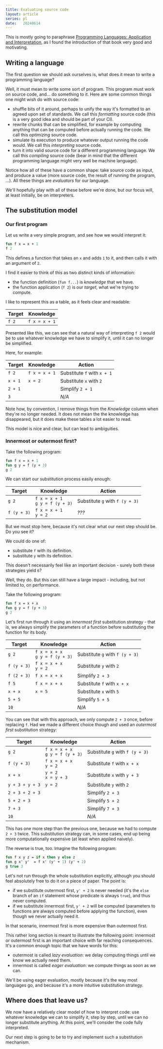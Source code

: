 ```yaml
---
title: Evaluating source code
layout: article
series: pl
date:   20240614
---
```


This is mostly going to paraphrase [Programming Languages: Application and Interpretation](https://www.plai.org/), as I found the introduction of that book very good and motivating.

## Writing a language

The first question we should ask ourselves is, what does it mean to write a programming language?

Well, it must mean to write some sort of program. This program must work on source code, and... do something to it. Here are some common things one might wish do with source code:
- shuffle bits of it around, perhaps to unify the way it's formatted to an agreed upon set of standards. We call this _formatting_ source code (this is a very good idea and should be part of your CI).
- rewrite chunks that can be simplified, for example by computing anything that can be computed before actually running the code. We call this _optimizing_ source code.
- simulate its execution to produce whatever output running the code would. We call this _interpreting_ source code.
- turn it into valid source code for a different programming language. We call this _compiling_ source code (bear in mind that the different programming language might very well be machine language).

Notice how all of these have a common shape: take source code as input, and produce a value (more source code, the result of running the program, ...). All these things are _evaluators_ for our language.

We'll hopefully play with all of these before we're done, but our focus will, at least initially, be on interpreters.

## The substitution model
### Our first program
Let us write a very simple program, and see how we would interpret it:

```ocaml
fun f x = x + 1
f 2
```

This defines a function that takes an `x` and adds `1` to it, and then calls it with an argument of `2`.


I find it easier to think of this as two distinct kinds of information:
- the function definition (`fun f...`) is _knowledge_ that we have.
- the function application (`f 2`) is our _target_, what we're trying to compute.

I like to represent this as a table, as it feels clear and readable:

| Target | Knowledge     |
|--------|---------------|
| `f 2`  | `f x = x + 1` |


Presented like this, we can see that a natural way of interpreting `f 2` would be to use whatever knowledge we have to simplify it, until it can no longer be simplified.

Here, for example:

| Target  | Knowledge     | Action                      |
|---------|---------------|-----------------------------|
| `f 2`   | `f x = x + 1` | Substitute `f` with `x + 1` |
| `x + 1` | `x = 2`       | Substitute `x` with `2`     |
| `2 + 1` |               | Simplify `2 + 1`            |
| `3`     |               | _N/A_                       |

Note how, by convention, I remove things from the _Knowledge_ column when they're no longer needed. It does not mean the the knowledge has disappeared, but it does make these tables a lot easier to read.

This model is nice and clear, but can lead to ambiguities.

### Innermost or outermost first?

Take the following program:

```ocaml
fun f x = x + 1
fun g y = f (y + 3)
g 2
```

We can start our substitution process easily enough:

| Target      | Knowledge                           | Action                          |
|-------------|-------------------------------------|---------------------------------|
| `g 2`       | `f x = x + 1`<br/>`g y = f (y + 3)` | Substitute `g` with `f (y + 3)` |
| `f (y + 3)` | `f x = x + 1`<br/>`y = 2`           | _???_                           |

But we must stop here, because it's not clear what our next step should be. Do you see it?

We could do one of:
- substitute `f` with its definition.
- substitute `y` with its definition.

This doesn't necessarily feel like an important decision - surely both these strategies yield `6`?

Well, they do. But this can still have a large impact - including, but not limited to, on performance.

Take the following program:

```ocaml
fun f x = x + x
fun g y = f (y + 3)
g 2
```

Let's first run through it using an _innermost first_ substitution strategy - that is, we always simplify the parameters of a function before substituting the function for its body.

| Target      | Knowledge                           | Action                          |
|-------------|-------------------------------------|---------------------------------|
| `g 2`       | `f x = x + x`<br/>`g y = f (y + 3)` | Substitute `g` with `f (y + 3)` |
| `f (y + 3)` | `f x = x + x`<br/>`y = 2`           | Substitute `y` with `2`         |
| `f (2 + 3)` | `f x = x + x`                       | Simplify `2 + 3`                |
| `f 5`       | `f x = x + x`                       | Substitute `f` with `x + x`     |
| `x + x`     | `x = 5`                             | Substitute `x` with `5`         |
| `5 + 5`     |                                     | Simplify `5 + 5`                |
| `10`        |                                     | _N/A_                           |

You can see that with this approach, we only compute `2 + 3` once, before replacing `f`. Had we made a different choice though and used an _outermost first_ substitution strategy:

| Target          | Knowledge                           | Action                          |
|-----------------|-------------------------------------|---------------------------------|
| `g 2`           | `f x = x + x`<br/>`g y = f (y + 3)` | Substitute `g` with `f (y + 3)` |
| `f (y + 3)`     | `f x = x + x`<br/>`y = 2`           | Substitute `f` with `x + x`     |
| `x + x`         | `y = 2`<br/>`x = y + 3`             | Substitute `x` with `y + 3`     |
| `y + 3 + y + 3` | `y = 2`                             | Substitute `y` with `2`         |
| `2 + 3 + 2 + 3` |                                     | Simplify `2 + 3`                |
| `5 + 2 + 3`     |                                     | Simplify `5 + 2`                |
| `7 + 3`         |                                     | Simplify `7 + 3`                |
| `10`            |                                     | _N/A_                           |

This has one more step than the previous one, because we had to compute `2 + 3` twice. This substitution strategy can, in some cases, end up being more computationally expensive (at least when applied naively).

The reverse is true, too. Imagine the following program:

```ocaml
fun f x y z = if x then y else z
fun g x' y'  = f x' (y' + 1) (y' + 2)
g true 3
```

Let's not run through the whole substitution explicitly, although you should feel absolutely free to do it on a piece of paper. The point is:
- if we substitute outermost first, `y' + 2` is never needed (it's the `else` branch of an `if` statement whose predicate is always `true`), and thus never computed.
- if we substitute innermost first, `y' + 2` will be computed (parameters to functions are always computed before applying the function), even though we never actually need it.

In that scenario, innermost first is more expensive than outermost first.

This rather long section is meant to illustrate the following point: innermost or outermost first is an important choice with far reaching consequences. It's a common enough topic that we have words for this:
- outermost is called _lazy evaluation_: we delay computing things until we know we actually need them.
- innermost is called _eager evaluation_: we compute things as soon as we can.

We'll be using eager evaluation, mostly because it's the way most languages go, and because it's a more intuitive substitution strategy.

## Where does that leave us?

We now have a relatively clear model of how to interpret code: use whatever knowledge we can to simplify it, step by step, until we can no longer substitute anything. At this point, we'll consider the code fully interpreted.

Our next step is going to be to try and implement such a substitution mechanism.

